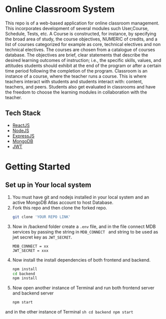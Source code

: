 # Online Classroom System
This repo is of a web-based application for online classroom management. This incorporates development of several modules such User,Course, Schedule, Tests, etc. A Course is constructed, for instance, by specifying the broad area of study, the course objectives, NUMERIC of credits, and a list of courses categorized for example as core, technical electives and non technical electives. The courses are chosen from a catalogue of courses database. The objectives are brief, clear statements that describe the desired learning outcomes of instruction; i.e., the specific skills, values, and attitudes students should exhibit at the end of the program or after a certain time period following the completion of the program. Classroom is an instance of a course, where the teacher runs a course. This is where teachers interact with students and students interact with: content, teachers, and peers. Students also get evaluated in classrooms and have the freedom to choose the learning modules in collaboration with the teacher.

## Tech Stack
- [ReactJS](https://reactjs.org/)
- [NodeJS](https://nodejs.org/en/about/)
- [ExpressJS](https://expressjs.com/)
- [MongoDB](https://www.mongodb.com/)
- [JWT](https://jwt.io/introduction)


# Getting Started

## Set up in Your local system

1. You must have git and nodejs installed in your local system and an active MongoDB Atlas account to host Database.
2. Fork this repo and then clone the forked repo.
   ```sh
   git clone 'YOUR REPO LINK'
   ```
3. Now in /backend folder create a ``` .env ``` file, and in the file connect MDB services by passing the string in ```MDB_CONNECT ``` and string to be used as jwt secret key as ```JWT_SECRET```.
   ```
   MDB_CONNECT = xx
   JWT_SECRET = xxx
   ```
4. Now install the install dependencies of both frontend and backend.
    ``` sh
    npm install
    cd backend
    npm install
    ```
5. Now open another instance of Terminal and run both frontend server and backend server
    ``` sh
    npm start
    ```
  and in the other instance of Terminal
    ``` sh
    cd backend
    npm start
    ```
 
 
  

